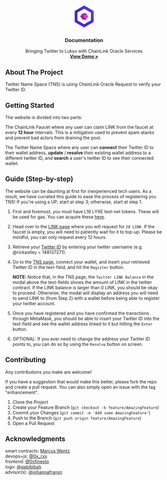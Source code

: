 <!-- Creds to https://github.com/othneildrew/Best-README-Template -->
<!-- PROJECT LOGO -->
<br />
<div align="center">
  <a href="https://github.com/othneildrew/Best-README-Template">
    <img src="./images/logo.png" alt="Logo" width="80" height="80">
  </a>

  <h3 align="center">Documentation</h3>

  <p align="center">
    Bringing Twitter to Lukso with ChainLink Oracle Services
    <br />
    <a href="https://github.com/othneildrew/Best-README-Template"><strong>View Demo »</strong></a>

  </p>
</div>

<!-- ABOUT THE PROJECT -->
## About The Project

<!-- [![Product Name Screen Shot][product-screenshot]](https://example.com) -->
Twitter Name Space (TNS) is using ChainLink Oracle Request to verify your Twitter ID.

<!-- GETTING STARTED -->
## Getting Started

The website is divided into two parts:

The ChainLink Faucet where any user can claim LINK from the faucet at every __12 hour__ intervals. This is a mitigation used to prevent spam atacks and prevent bad actors from draining the pool.

The Twitter Name Space where any user can __connect__ their Twitter ID to their wallet address, __update__ / __resolve__ their existing wallet address to a different twitter ID, and __search__ a user's twitter ID to see their connected wallet.

## Guide (Step-by-step)
The website can be daunting at first for inexperienced tech users. As a result, we have currated this guide to ease the process of registering you TNS!
If you're using a UP, start at step 3; otherwise, start at step 1.

1. First and foremost, you must have L16 LYXE test-net tokens. These will be used for gas. You can acquire these [here](https://faucet.l16.lukso.network/).

2. Head over to the [LINK page](https://luksoracle.github.io/frontend/faucet.html) where you will request for `20 LINK`. If the faucet is empty, you will need to patiently wait for it to top-up. Please be mindful, you can only request every 12 hours.

3. Retrieve your [Twitter ID](https://tweeterid.com/) by entering your twitter username (e.g. @rickastley = 148137271).

4. Go to the [TNS page](https://luksoracle.github.io/frontend/twitter.html), connect your wallet, and insert your retrieved Twitter ID in the text-field, and hit the `Register` button.

    __NOTE:__ Notice that, in the TNS page, the `Twitter LINK Balance` in the modal above the text-fields shows the amount of LINK in the twitter contract. If the LINK balance is larger than 0 LINK, you should be okay to proceed. Otherwise, the modal will display an address you will need to send LINK to (from Step 2) with a wallet before being able to register your twitter account.

5. Once you have registered and you have confirmed the transctions through MetaMask, you should be able to insert your Twitter ID into the text-field and see the wallet address linked to it but hitting the `Enter` button.

6. _OPTIONAL:_ If you ever need to change the address your Twitter ID points to, you can do so by using the `Resolve` button on screen.

<!-- CONTRIBUTING -->
## Contributing

Any contributions you make are welcome!

If you have a suggestion that would make this better, please fork the repo and create a pull request. You can also simply open an issue with the tag "enhancement".

1. Clone the Project
2. Create your Feature Branch (`git checkout -b feature/AmazingFeature`)
3. Commit your Changes (`git commit -m 'Add some AmazingFeature'`)
4. Push to the Branch (`git push origin feature/AmazingFeature`)
5. Open a Pull Request

<!-- ACKNOWLEDGMENTS -->
## Acknowledgments

smart contracts: [Marcus Wentz](https://twitter.com/goerlibot) <br>
devops+js: [@0x_rxx](https://twitter.com/0x_rxx) <br>
frontend: [@0xfinesto](https://twitter.com/0xfinesto) <br>
logo: [@gabibibah](https://twitter.com/gabibibah) <br>
advisor(s): [@johannafransn](https://github.com/johannafransn)
